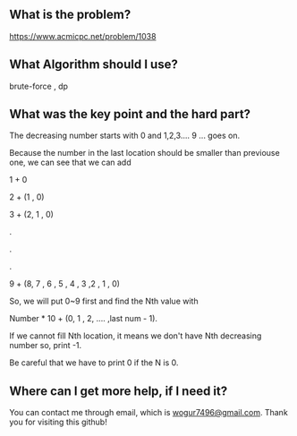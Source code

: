 ## What is the problem?

<https://www.acmicpc.net/problem/1038>

## What Algorithm should I use?

brute-force , dp

## What was the key point and the hard part?

The decreasing number starts with 0 and 1,2,3.... 9 ... goes on.

Because the number in the last location should be smaller than previouse one, we can see that we can add

1 + 0

2 + (1 , 0)

3 + (2, 1 , 0)

.

.

.

9 + (8, 7 , 6 , 5 , 4 , 3 ,2 , 1 , 0)

So, we will put 0~9 first and find the Nth value with 

Number * 10 + (0, 1 , 2, .... ,last num - 1).

If we cannot fill Nth location, it means we don't have Nth decreasing number so, print -1.

Be careful that we have to print 0 if the N is 0.


## Where can I get more help, if I need it?

You can contact me through email, which is wogur7496@gmail.com.
Thank you for visiting this github!

